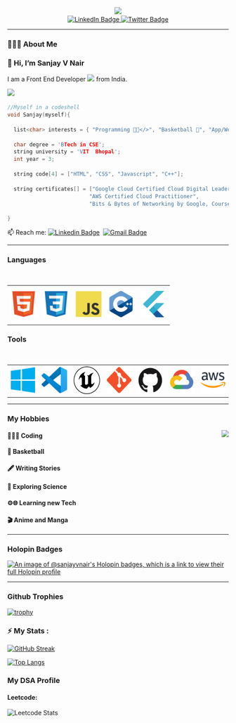 <div id="header" align="center">
  <img src="https://media.giphy.com/media/M9gbBd9nbDrOTu1Mqx/giphy.gif" width="140">
  <div id="badges">
    <a href="https://www.linkedin.com/in/sanjay-v-nair/">
      <img src="https://img.shields.io/badge/LinkedIn-blue?style=for-the-badge&logo=linkedin&logoColor=white" alt="LinkedIn Badge"/>
    </a>
    <a href="https://twitter.com/SanjayVNair06">
      <img src="https://img.shields.io/badge/Twitter-black?style=for-the-badge&logo=twitter&logoColor=white" alt="Twitter Badge"/>
    </a>

    
    
  </div>
  
  
</div>

---

### 👨🏼‍💻 About Me
   <h3>👋 Hi, I’m <b>Sanjay V Nair</b></h3>
   
  I am a Front End Developer <img src="https://media.giphy.com/media/WUlplcMpOCEmTGBtBW/giphy.gif" width="30"> from India.
  
  <img src="https://media.giphy.com/media/YRMb6dd7zprS00JdGZ/giphy.gif" style="height:80px">

```cpp
//Myself in a codeshell
void Sanjay(myself){

  list<char> interests = { "Programming 👨‍💻</>", "Basketball 🏀", "App/Web Debelopment 📱🌐", "AR & VR Development 🕶️", "Game development 🎮", "Cyber security 🕵🏼🛡️"}

  char degree = 'BTech in CSE';
  string university = 'VIT  Bhopal';
  int year = 3;

  string code[4] = ["HTML", "CSS", "Javascript", "C++"];

  string certificates[] = ["Google Cloud Certified Cloud Digital Leader",
                          "AWS Certified Cloud Practitioner",
                          "Bits & Bytes of Networking by Google, Coursera"] 

}


```

📫 Reach me: [![Linkedin Badge](https://img.shields.io/badge/-Sanjay-blue?style=flat&logo=Linkedin&logoColor=white)](https://www.linkedin.com/in/sanjay-v-nair/)&nbsp; [![Gmail Badge](https://img.shields.io/badge/Gmail:mrsanjayvnair@gmail.com-c14438?style=flat-square&logo=Gmail&logoColor=red&link=mailto:mrsanjayvnair@gmail.com)](mailto:mrsanjayvnair@gmail.com)

---


<div>
  <h3>Languages</h3>
</div>

<div>
<br>
  <table>
    <tr height="90px">
      <td><img src="https://github.com/devicons/devicon/blob/master/icons/html5/html5-original.svg" style="height:60px"></td>
      <td><img src="https://github.com/devicons/devicon/blob/master/icons/css3/css3-original.svg" style="height:60px"></td>
      <td><img src="https://github.com/devicons/devicon/blob/master/icons/javascript/javascript-original.svg" style="height:60px"></td>
      <td><img src="https://github.com/devicons/devicon/blob/master/icons/cplusplus/cplusplus-original.svg" style="height:60px"></td>
      <td><img src="https://github.com/devicons/devicon/blob/master/icons/flutter/flutter-original.svg" style="height:60px"></td>
    </tr>
  </table>
  
</div>

<h3>Tools</h3>
<br>
<div>
  <table>
      <tr>
        <td><img src="https://github.com/devicons/devicon/blob/master/icons/windows8/windows8-original.svg" style="height:60px"></td>
        <td><img src="https://github.com/devicons/devicon/blob/master/icons/vscode/vscode-original.svg" style="height:60px"></td>
        <td><img src="https://github.com/devicons/devicon/blob/master/icons/unrealengine/unrealengine-original.svg" style="height:65px"></td>
        <td><img src="https://github.com/devicons/devicon/blob/master/icons/git/git-original.svg" style="height:60px"></td>
        <td><img src="https://github.com/devicons/devicon/blob/master/icons/github/github-original.svg" style="height:60px"></td>
        <td><img src="https://github.com/devicons/devicon/blob/master/icons/googlecloud/googlecloud-original.svg" style="height:60px"></td>
        <td><img src="https://github.com/devicons/devicon/blob/master/icons/amazonwebservices/amazonwebservices-original-wordmark.svg" style="height:60px"></td>
      </tr>
  </table>
  
  
  
</div>

-------
<h3>My Hobbies</h3>
<img align="right" height="200" src="https://miro.medium.com/v2/resize:fit:1400/format:webp/1*oe4mnvVeRG3yeQWMRVC9DQ.gif" >
<h4>👨🏼‍💻 Coding</h4>
 <h4>🏀 Basketball</h4> 
<h4>🖋️ Writing Stories</h4>
<h4>🔭 Exploring Science</h4>
<h4>⚙️🌐 Learning new Tech</h4>
<h4>🎬 Anime and Manga</h4>

-----

<h3>Holopin Badges</h3>

[![An image of @sanjayvnair's Holopin badges, which is a link to view their full Holopin profile](https://holopin.me/sanjayvnair)](https://holopin.io/@sanjayvnair)

<!---
Sanjay-V-Nair/Sanjay-V-Nair is a ✨ special ✨ repository because its `README.md` (this file) appears on your GitHub profile.
You can click the Preview link to take a look at your changes.
--->
---

<h3>Github Trophies</h3>
  
[![trophy](https://github-profile-trophy.vercel.app/?username=Sanjay-V-Nair&theme=onedark)](https://github.com/ryo-ma/github-profile-trophy)

<div style="width:100%;">

### ⚡ My Stats :
  
[![GitHub Streak](https://streak-stats.demolab.com?user=Sanjay-V-Nair&theme=tokyonight-duo&card_width=460)](https://git.io/streak-stats)

  [![Top Langs](https://github-readme-stats.vercel.app/api/top-langs/?username=Sanjay-V-Nair&layout=compact&theme=vision-friendly-dark)](https://github.com/anuraghazra/github-readme-stats)

  ### My DSA Profile
  <h4>
    Leetcode:
  </h4>
  
  ![Leetcode Stats](https://leetcard.jacoblin.cool/SANJAY006?ext=heatmap)

</div>

